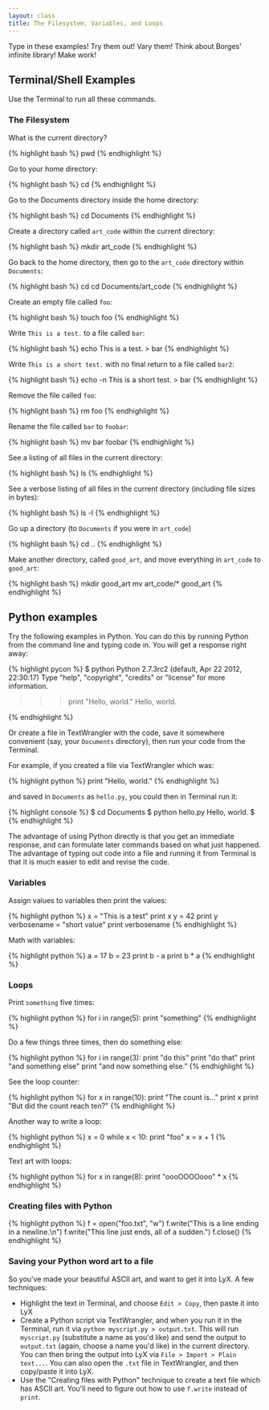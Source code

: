 ```yaml
---
layout: class
title: The Filesystem, Variables, and Loops
---
```


Type in these examples! Try them out! Vary them! Think about Borges' infinite library! Make work!

## Terminal/Shell Examples

Use the Terminal to run all these commands.

### The Filesystem

What is the current directory?

{% highlight bash %}
pwd
{% endhighlight %}

Go to your home directory:

{% highlight bash %}
cd
{% endhighlight %}

Go to the Documents directory inside the home directory:

{% highlight bash %}
cd Documents
{% endhighlight %}

Create a directory called `art_code` within the current directory:

{% highlight bash %}
mkdir art_code
{% endhighlight %}

Go back to the home directory, then go to the `art_code` directory within `Documents`:

{% highlight bash %}
cd
cd Documents/art_code
{% endhighlight %}

Create an empty file called `foo`:

{% highlight bash %}
touch foo
{% endhighlight %}


Write `This is a test.` to a file called `bar`:

{% highlight bash %}
echo This is a test. > bar
{% endhighlight %}

Write `This is a short test.` with no final return to a file called `bar2`:

{% highlight bash %}
echo -n This is a short test. > bar
{% endhighlight %}

Remove the file called `foo`:

{% highlight bash %}
rm foo
{% endhighlight %}

Rename the file called `bar` to `foobar`:

{% highlight bash %}
mv bar foobar
{% endhighlight %}

See a listing of all files in the current directory:

{% highlight bash %}
ls
{% endhighlight %}

See a verbose listing of all files in the current directory (including file sizes in bytes):

{% highlight bash %}
ls -l
{% endhighlight %}

Go up a directory (to `Documents` if you were in `art_code`)

{% highlight bash %}
cd ..
{% endhighlight %}

Make another directory, called `good_art`, and move everything in `art_code` to `good_art`:


{% highlight bash %}
mkdir good_art
mv art_code/* good_art
{% endhighlight %}

## Python examples

Try the following examples in Python. You can do this by running Python from the command line and typing code in. You will get a response right away:

{% highlight pycon %}
$ python
Python 2.7.3rc2 (default, Apr 22 2012, 22:30:17) 
Type "help", "copyright", "credits" or "license" for more information.
>>> print "Hello, world."
Hello, world.
>>> 
{% endhighlight %}

Or create a file in TextWrangler with the code, save it somewhere convenient (say, your `Documents` directory), then run your code from the Terminal.

For example, if you created a file via TextWrangler which was:

{% highlight python %}
print "Hello, world."
{% endhighlight %}

and saved in `Documents` as `hello.py`, you could then in Terminal run it:

{% highlight console %}
$ cd Documents
$ python hello.py
Hello, world.
$
{% endhighlight %}

The advantage of using Python directly is that you get an immediate response, and can formulate later commands based on what just happened. The advantage of typing out code into a file and running it from Terminal is that it is much easier to edit and revise the code.

### Variables

Assign values to variables then print the values:

{% highlight python %}
x = "This is a test"
print x
y = 42
print y
verbosename = "short value"
print verbosename
{% endhighlight %}

Math with variables:

{% highlight python %}
a = 17
b = 23
print b - a
print b * a
{% endhighlight %}

### Loops

Print `something` five times:

{% highlight python %}
for i in range(5):
    print "something"
{% endhighlight %}

Do a few things three times, then do something else:

{% highlight python %}
for i in range(3):
    print "do this"
    print "do that"
    print "and something else"
print "and now something else."
{% endhighlight %}

See the loop counter:

{% highlight python %}
for x in range(10):
    print "The count is..."
    print x
print "But did the count reach ten?"
{% endhighlight %}

Another way to write a loop:

{% highlight python %}
x = 0
while x < 10:
    print "foo"
    x = x + 1
{% endhighlight %}

Text art with loops:

{% highlight python %}
for x in range(8):
   print "oooOOOOooo" * x
{% endhighlight %}

### Creating files with Python

{% highlight python %}
f = open("foo.txt", "w")
f.write("This is a line ending in a newline.\n")
f.write("This line just ends, all of a sudden.")
f.close()
{% endhighlight %}

### Saving your Python word art to a file

So you've made your beautiful ASCII art, and want to get it into LyX. A few techniques:

- Highlight the text in Terminal, and choose `Edit > Copy`, then paste it into LyX
- Create a Python script via TextWrangler, and when you run it in the Terminal, run it via `python myscript.py > output.txt`. This will run `myscript.py` (substitute a name as you'd like) and send the output to `output.txt` (again, choose a name you'd like) in the current directory. You can then bring the output into LyX via `File > Import > Plain text...`. You can also open the `.txt` file in TextWrangler, and then copy/paste it into LyX.
- Use the "Creating files with Python" technique to create a text file which has ASCII art. You'll need to figure out how to use `f.write` instead of `print`.
